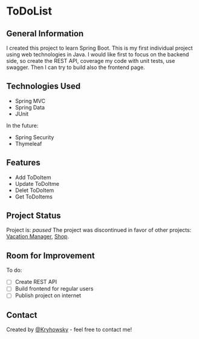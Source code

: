 # ToDoList

## General Information
I created this project to learn Spring Boot. This is my first individual project using web technologies in Java.
I would like first to focus on the backend side, so create the REST API, coverage my code with unit tests, use swagger. 
Then I can try to build also the frontend page.

## Technologies Used
- Spring MVC
- Spring Data
- JUnit

In the future:
- Spring Security
- Thymeleaf

## Features
- Add ToDoItem
- Update ToDoItme
- Delet ToDoItem
- Get ToDoItems

## Project Status
Project is: _paused_
The project was discontinued in favor of other projects: [Vacation Manager](https://github.com/Kryhowsky/vacationmanager), [Shop](https://github.com/Kryhowsky/shop).

## Room for Improvement
To do:
- [ ] Create REST API
- [ ] Build frontend for regular users
- [ ] Publish project on internet

## Contact
Created by [@Kryhowsky](https://www.linkedin.com/in/kryhowsky/) - feel free to contact me!

